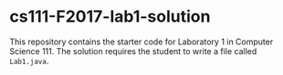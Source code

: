 # cs111-F2017-lab1-solution

This repository contains the starter code for Laboratory 1 in Computer Science
111. The solution requires the student to write a file called `Lab1.java`.
